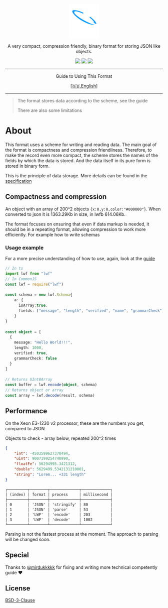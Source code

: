 <div align="center">
  <img src="docs/logotype.svg" height="108" alt="LWF">
  <p>A very compact, compression friendly, binary format for storing JSON like objects.</p>
  </hr>

  <img src="https://img.shields.io/npm/last-update/lwf?style=flat-square"/>
  <img src="https://img.shields.io/bundlephobia/min/lwf?style=flat-square&color=%2300cc99">
  <img src="https://img.shields.io/npm/v/lwf?style=flat-square">

<hr/>
<p>Guide to Using This Format</p>
<a href="./docs/Usage.md">[🇬🇧,English]</a>
<hr/>

</div>

> The format stores data according to the scheme, see the guide
>
> There are also some limitations

# About

This format uses a scheme for writing and reading data. The main goal of the format is compactness and compression friendliness. Therefore, to make the record even more compact, the scheme stores the names of the fields by which the data is stored. And the data itself in its pure form is stored in binary form.

This is the principle of data storage. More details can be found in the [specification](./docs/Specification.md)

## Compactness and compression

An object with an array of 200^2 objects `{x:0,y:0,color:"#000000"}`. When converted to json it is 1363.29Kb in size, in lwfb 614.06Kb.

The format focuses on ensuring that even if data markup is needed, it should be in a repeating format, allowing compression to work more efficiently.
For example how to write schemas

### Usage example

For a more precise understanding of how to use, again, look at the [guide](./docs/Usage.md)

```ts
// In ts
import lwf from "lwf"
// In CommonJS
const lwf = require("lwf")

const schema = new lwf.Schema{
    a: {
      isArray:true,
      fields: ["message", "length", "verified", "name", "grammarCheck"]
    }
}

const object = [
  {
    message: "Hello World!!!",
    length: 1000,
    verified: true,
    grammarCheck: false
  }
]

// Returns UInt8Array
const buffer = lwf.encode(object, schema)
// Returns object or array
const array = lwf.decode(result, schema)
```

## Performance

On the Xeon E3-1230 v2 processor, these are the numbers you get, compared to JSON

Objects to check - array below, repeated 200^2 times

```json
{
    "int": -4503599627370494,
    "uint": 9007199254740990,
    "floatFe": 56294995.3421312,
    "double": 5629499.5342131210001,
    "string": "Lorem... +331 length"
}
```

```
┌─────────┬────────┬─────────────┬─────────────┐
│ (index) │ format │ process     │ millisecond │
├─────────┼────────┼─────────────┼─────────────┤
│ 0       │ 'JSON' │ 'stringify' │ 80          │
│ 1       │ 'JSON' │ 'parse'     │ 53          │
│ 2       │ 'LWF'  │ 'encode'    │ 203         │
│ 3       │ 'LWF'  │ 'decode'    │ 1002        │
└─────────┴────────┴─────────────┴─────────────┘
```

Parsing is not the fastest process at the moment. The approach to parsing will be changed soon.

## Special

Thanks to
[@mirdukkkkk](https://github.com/mirdukkkkk) for fixing and writing more technical competently guide ❤️

## License

[BSD-3-Clause](./LICENSE.txt)
